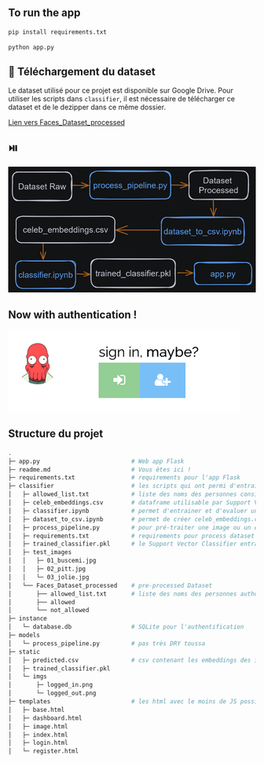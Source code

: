 ## To run the app

```bash
pip install requirements.txt
```

```bash
python app.py
```

## :floppy_disk: Téléchargement du dataset

Le dataset utilisé pour ce projet est disponible sur Google Drive.
Pour utiliser les scripts dans `classifier`, il est nécessaire de télécharger ce dataset et de le dezipper dans ce même dossier.

[Lien vers Faces_Dataset_processed](https://drive.google.com/file/d/11KawCPnuEFLHctgBaqw3eKaKM5kAfryL/view?usp=sharing)


## :play_or_pause_button:  
![Image](https://raw.githubusercontent.com/Hatchi-Kin/Clever_Door/main/classifier/test_images/pipeline.png)

## Now with authentication !
![Image](https://raw.githubusercontent.com/Hatchi-Kin/Clever_Door/main/static/imgs/login.png)


## Structure du projet

```bash
.
├─ app.py                          # Web app Flask
├─ readme.md                       # Vous êtes ici !
├─ requirements.txt                # requirements pour l'app Flask
├─ classifier                      # les scripts qui ont permi d'entrainer un classifier
│   ├─ allowed_list.txt            # liste des noms des personnes considérées "authorisées"
│   ├─ celeb_embeddings.csv        # dataframe utilisable par Support Vector Classifier
│   ├─ classifier.ipynb            # permet d'entrainer et d'evaluer un Support Vector Classifier
│   ├─ dataset_to_csv.ipynb        # permet de créer celeb_embeddings.csv
│   ├─ process_pipeline.py         # pour pré-traiter une image ou un dataset complet
│   ├─ requirements.txt            # requirements pour process dataset et train classifier
│   ├─ trained_classifier.pkl      # le Support Vector Classifier entrainé
│   ├─ test_images
│   │   ├─ 01_buscemi.jpg
│   │   ├─ 02_pitt.jpg
│   │   └─ 03_jolie.jpg
│   └── Faces_Dataset_processed    # pre-processed Dataset
│       ├── allowed_list.txt       # liste des noms des personnes authorisées
│       ├── allowed
│       └── not_allowed
├─ instance
│   └─ database.db                 # SQLite pour l'authentification
├─ models
│   └─ process_pipeline.py         # pas très DRY toussa
├─ static
│   ├─ predicted.csv               # csv contenant les embeddings des imgs uploadées via l'app
│   ├─ trained_classifier.pkl
│   └─ imgs
│       ├─ logged_in.png
│       └─ logged_out.png
├─ templates                       # les html avec le moins de JS possible
│   ├─ base.html
│   ├─ dashboard.html
│   ├─ image.html
│   ├─ index.html
│   ├─ login.html
│   └─ register.html
```

